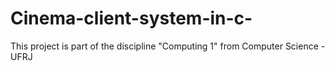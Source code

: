 # Cinema-client-system-in-c-
This project is part of the discipline "Computing 1" from Computer Science - UFRJ
